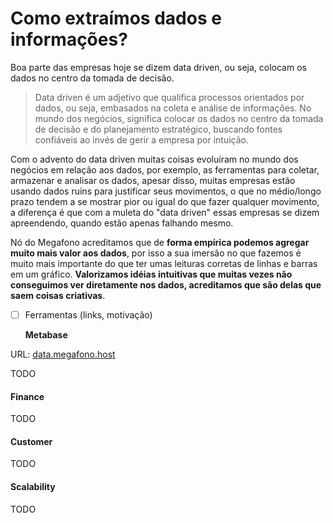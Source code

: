 # Como extraímos dados e informações?

Boa parte das empresas hoje se dizem data driven, ou seja, colocam os dados no centro da tomada de decisão.

> Data driven é um adjetivo que qualifica processos orientados por dados, ou seja, embasados na coleta e análise de informações. No mundo dos negócios, significa colocar os dados no centro da tomada de decisão e do planejamento estratégico, buscando fontes confiáveis ao invés de gerir a empresa por intuição.

Com o advento do data driven muitas coisas evoluíram no mundo dos negócios em relação aos dados, por exemplo, as ferramentas para coletar, armazenar e analisar os dados, apesar disso, muitas empresas estão usando dados ruins para justificar seus movimentos, o que no médio/longo prazo tendem a se mostrar pior ou igual do que fazer qualquer movimento, a diferença é que com a muleta do "data driven" essas empresas se dizem apreendendo, quando estão apenas falhando mesmo.

Nó do Megafono acreditamos que de **forma empírica podemos agregar muito mais valor aos dados**, por isso a sua imersão no que fazemos é muito mais importante do que ter umas leituras corretas de linhas e barras em um gráfico. **Valorizamos idéias intuitivas que muitas vezes não conseguimos ver diretamente nos dados, acreditamos que são delas que saem coisas criativas**.

* [ ] Ferramentas \(links, motivação\)

  **Metabase**

URL: [data.megafono.host](https://data.megafono.host)

TODO

#### Finance

TODO

#### Customer

TODO

#### Scalability

TODO

